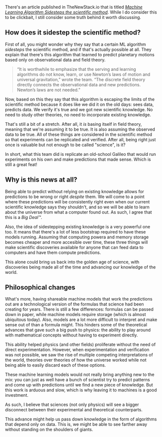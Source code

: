 There's an article published in TheNewStack.io that is titled _[Machine Learning Algorithm Sidesteps the scientific method](https://thenewstack.io/machine-learning-algorithm-sidesteps-the-scientific-method/)_. While I do consider this to be clickbait, I still consider some truth behind it worth discussing.

## How does it sidestep the scientific method?

First of all, you might wonder why they say that a certain ML algorithm _sidesteps_  the scientific method, and if that's actually possible at all. They explain that there's this algorithm that learned to predict planetary motions based only on observational data and field theory.

> “It is worthwhile to emphasize that the serving and learning algorithms do not know, learn, or use Newton’s laws of motion and universal gravitation,” wrote the team. “The discrete field theory directly connects the observational data and new predictions. Newton’s laws are not needed.”

Now, based on this they say that this algorithm is escaping the limits of the scientific method because it does like we did it on the old days: sees data, predicts data. We verify it's true and we got new scientific knowledge. No need to study other theories, no need to incorporate existing knowledge.

That's still a bit of a stretch. After all, it _is_ basing itself in field theory, meaning that we're assuming it to be true. It is also assuming the observed data to be true. All of these things are considered in the scientific method so that experiments can be replicated and verified. After all, being right just once is valuable but not enough to be called "science", is it?

In short, what this team did is replicate an old-school Galileo that would run experiments on his own and make predictions that made sense. Which is still a great feat!

## Why is this news at all?

Being able to predict without relying on existing knowledge allows for predictions to be wrong or right _despite_ them. We will come to a point where these predictions will be consistently right even when our current scientific knowledge says they shouldn't, and so we will be able to learn about the universe from what a computer found out. As such, I agree that this is a _Big Deal™_.

Also, the idea of sidestepping existing knowledge is a very powerful one too. It means that there's a lot of less bootstrap required to have these models running. Assuming that computing powera and memory storage becomes cheaper and more accesible over time, these three things will make scientific discoveries available for anyone that can feed data to computers and have them compute predictions.

This alone could bring us back into the golden age of science, with discoveries being made all of the time and advancing our knowledge of the world.

## Philosophical changes

What's more, having shareable machine models that work the predictions out are a technological version of the formulas that science had been creating for years. There is still a few differences: formulas can be passed down in paper, while machine models require storage (which is almost ubiquitous today). Also, models are a lot more difficult to interpret and make sense out of than a formula might. This hinders some of the theoretical advances that gave such a big push to physics: the ability to play around with mathematical concepts without having to experiment directly.

This ability helped physics (and other fields) proliferate without the need of direct experimentation. However, when experimentation and verification was not possible, we saw the rise of multiple competing interpretations of the world, theories over theories of how the universe worked while not being able to easily discard each of these options.

These machine learning models would not really bring anything new to the mix: you can just as well have a bunch of scientist try to predict patterns and come up with predictions until we find a new piece of knowledge. But this work is arduous and slow, which is why leaving it to machines is a good investment.

As such, I believe that sciences (not only physics) will see a bigger disconnect between their experimental and theoretical counterparts.

This advance might help us pass down knowledge in the form of algorithms that depend only on data. This is, we might be able to see farther away without standing on the shoulders of giants.